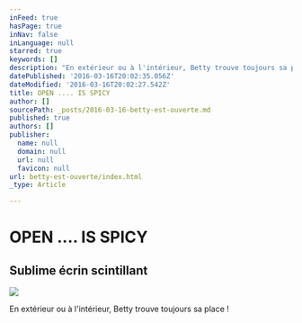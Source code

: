 ```yaml
---
inFeed: true
hasPage: true
inNav: false
inLanguage: null
starred: true
keywords: []
description: "En extérieur ou à l'intérieur, Betty trouve toujours sa place !"
datePublished: '2016-03-16T20:02:35.056Z'
dateModified: '2016-03-16T20:02:27.542Z'
title: OPEN .... IS SPICY
author: []
sourcePath: _posts/2016-03-16-betty-est-ouverte.md
published: true
authors: []
publisher:
  name: null
  domain: null
  url: null
  favicon: null
url: betty-est-ouverte/index.html
_type: Article

---
```

# OPEN .... IS SPICY

## Sublime écrin scintillant
![](https://s3-us-west-2.amazonaws.com/the-grid-img/p/176583d799ae145a7cea323e80d2726ff1e22c89.jpg)

En extérieur ou à l'intérieur, Betty trouve toujours sa place !